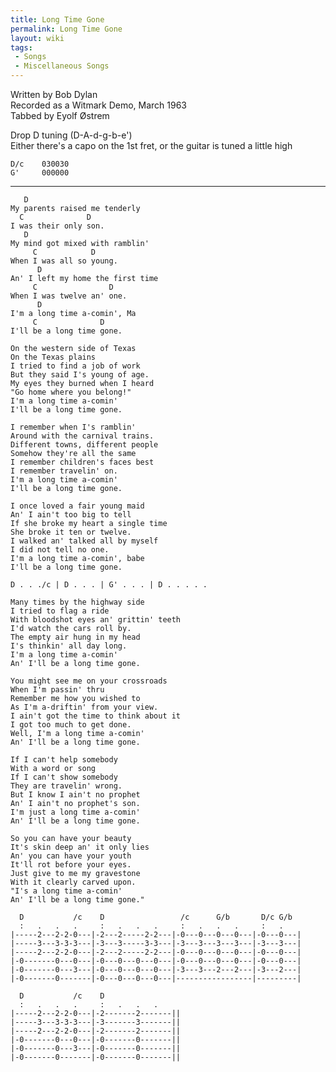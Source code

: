 ```yaml
---
title: Long Time Gone
permalink: Long Time Gone
layout: wiki
tags:
 - Songs
 - Miscellaneous Songs
---
```


Written by Bob Dylan  
Recorded as a Witmark Demo, March 1963  
Tabbed by Eyolf Østrem

Drop D tuning (D-A-d-g-b-e')  
Either there's a capo on the 1st fret, or the guitar is tuned a little
high

    D/c    030030
    G'     000000

* * * * *

       D
    My parents raised me tenderly
      C              D
    I was their only son.
       D
    My mind got mixed with ramblin'
         C            D
    When I was all so young.
          D
    An' I left my home the first time
         C                D
    When I was twelve an' one.
          D
    I'm a long time a-comin', Ma
         C              D
    I'll be a long time gone.

    On the western side of Texas
    On the Texas plains
    I tried to find a job of work
    But they said I's young of age.
    My eyes they burned when I heard
    "Go home where you belong!"
    I'm a long time a-comin'
    I'll be a long time gone.

    I remember when I's ramblin'
    Around with the carnival trains.
    Different towns, different people
    Somehow they're all the same
    I remember children's faces best
    I remember travelin' on.
    I'm a long time a-comin'
    I'll be a long time gone.

    I once loved a fair young maid
    An' I ain't too big to tell
    If she broke my heart a single time
    She broke it ten or twelve.
    I walked an' talked all by myself
    I did not tell no one.
    I'm a long time a-comin', babe
    I'll be a long time gone.

    D . . ./c | D . . . | G' . . . | D . . . . .

    Many times by the highway side
    I tried to flag a ride
    With bloodshot eyes an' grittin' teeth
    I'd watch the cars roll by.
    The empty air hung in my head
    I's thinkin' all day long.
    I'm a long time a-comin'
    An' I'll be a long time gone.

    You might see me on your crossroads
    When I'm passin' thru
    Remember me how you wished to
    As I'm a-driftin' from your view.
    I ain't got the time to think about it
    I got too much to get done.
    Well, I'm a long time a-comin'
    An' I'll be a long time gone.

    If I can't help somebody
    With a word or song
    If I can't show somebody
    They are travelin' wrong.
    But I know I ain't no prophet
    An' I ain't no prophet's son.
    I'm just a long time a-comin'
    An' I'll be a long time gone.

    So you can have your beauty
    It's skin deep an' it only lies
    An' you can have your youth
    It'll rot before your eyes.
    Just give to me my gravestone
    With it clearly carved upon.
    "I's a long time a-comin'
    An' I'll be a long time gone."

      D           /c    D                 /c      G/b       D/c G/b
      :   .   .   .     :   .   .   .     :   .   .   .     :   .
    |-----2---2-2-0---|-2---2-----2-2---|-0---0---0---0---|-0---0---|
    |-----3---3-3-3---|-3---3-----3-3---|-3---3---3---3---|-3---3---|
    |-----2---2-2-0---|-2---2-----2-2---|-0---0---0---0---|-0---0---|
    |-0-------0---0---|-0---0---0---0---|-0---0---0---0---|-0---0---|
    |-0-------0---3---|-0---0---0---0---|-3---3---2---2---|-3---2---|
    |-0-------0-------|-0---0---0---0---|-----------------|---------|

      D           /c    D
      :   .   .   .     :   .   .   .
    |-----2---2-2-0---|-2-------2-------||
    |-----3---3-3-3---|-3-------3-------||
    |-----2---2-2-0---|-2-------2-------||
    |-0-------0---0---|-0-------0-------||
    |-0-------0---3---|-0-------0-------||
    |-0-------0-------|-0-------0-------||
